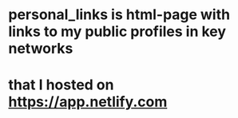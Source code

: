 # personal_links is html-page with links to my public profiles in key networks
# that I hosted on https://app.netlify.com
